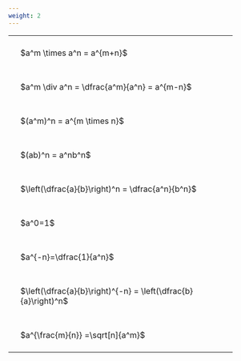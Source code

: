 ```yaml
---
weight: 2
---
```


<style type="text/css">
#T_22f1e th.col_heading {
  text-align: left;
  font-size: 1em;
}
#T_22f1e td {
  text-align: left;
  font-size: 1em;
  padding: 1.5em;
}
#T_22f1e_row0_col0, #T_22f1e_row1_col0, #T_22f1e_row2_col0, #T_22f1e_row3_col0, #T_22f1e_row4_col0, #T_22f1e_row5_col0, #T_22f1e_row6_col0, #T_22f1e_row7_col0, #T_22f1e_row8_col0 {
  width: 400px;
  white-space: pre-wrap;
}
</style>
<table id="T_22f1e">
  <thead>
  </thead>
  <tbody>
    <tr>
      <td id="T_22f1e_row0_col0" class="data row0 col0" >$a^m \times a^n = a^{m+n}$</td>
    </tr>
    <tr>
      <td id="T_22f1e_row1_col0" class="data row1 col0" >$a^m \div a^n = \dfrac{a^m}{a^n} = a^{m-n}$</td>
    </tr>
    <tr>
      <td id="T_22f1e_row2_col0" class="data row2 col0" >$(a^m)^n = a^{m \times n}$</td>
    </tr>
    <tr>
      <td id="T_22f1e_row3_col0" class="data row3 col0" >$(ab)^n = a^nb^n$</td>
    </tr>
    <tr>
      <td id="T_22f1e_row4_col0" class="data row4 col0" >$\left(\dfrac{a}{b}\right)^n = \dfrac{a^n}{b^n}$</td>
    </tr>
    <tr>
      <td id="T_22f1e_row5_col0" class="data row5 col0" >$a^0=1$</td>
    </tr>
    <tr>
      <td id="T_22f1e_row6_col0" class="data row6 col0" >$a^{-n}=\dfrac{1}{a^n}$</td>
    </tr>
    <tr>
      <td id="T_22f1e_row7_col0" class="data row7 col0" >$\left(\dfrac{a}{b}\right)^{-n} = \left(\dfrac{b}{a}\right)^n$</td>
    </tr>
    <tr>
      <td id="T_22f1e_row8_col0" class="data row8 col0" >$a^{\frac{m}{n}} =\sqrt[n]{a^m}$</td>
    </tr>
  </tbody>
</table>
